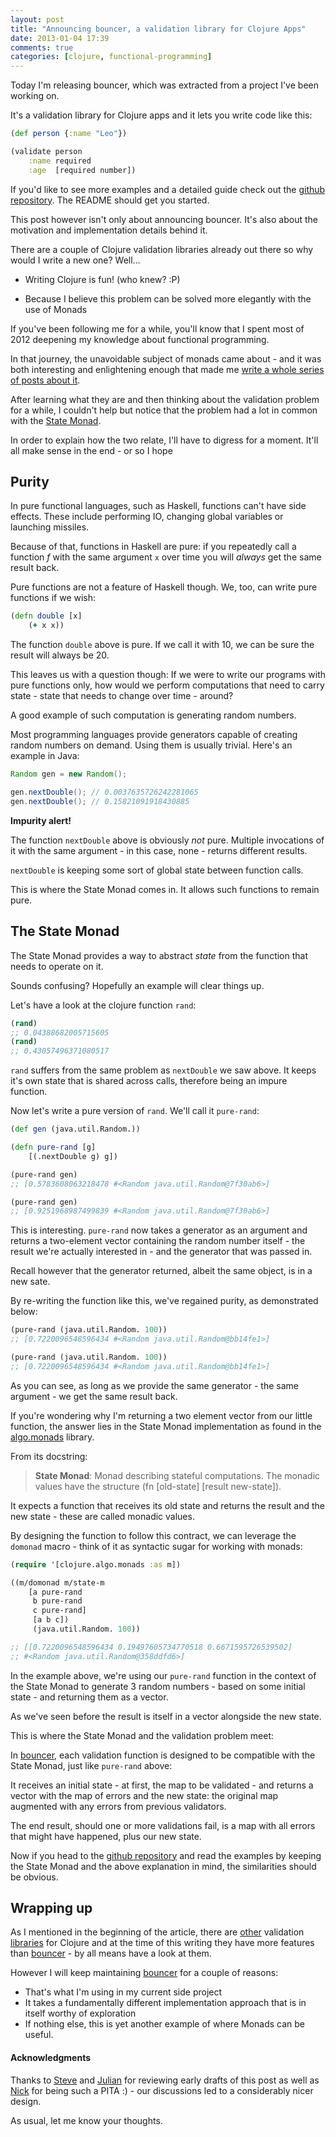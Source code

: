 ```yaml
---
layout: post
title: "Announcing bouncer, a validation library for Clojure Apps"
date: 2013-01-04 17:39
comments: true
categories: [clojure, functional-programming]
---
```


Today I'm releasing bouncer, which was extracted from a project I've been working on.

It's a validation library for Clojure apps and it lets you write code like this:

```clojure
(def person {:name "Leo"})

(validate person
    :name required
    :age  [required number])
```

If you'd like to see more examples and a detailed guide check out the [github repository](http://github.com/leonardoborges/bouncer). The README should get you started.

This post however isn't only about announcing bouncer. It's also about the motivation and implementation details behind it.


There are a couple of Clojure validation libraries already out there so why would I write a new one? 
Well...

- Writing Clojure is fun! (who knew? :P)

- Because I believe this problem can be solved more elegantly with the use of Monads

If you've been following me for a while, you'll know that I spent most of 2012 deepening my knowledge about functional programming.

In that journey, the unavoidable subject of monads came about - and it was both interesting and enlightening enough that made me [write a whole series of posts about it](http://www.leonardoborges.com/writings/2012/11/30/monads-in-small-bites-part-i-functors/).


After learning what they are and then thinking about the validation problem for a while, I couldn't help but notice that the problem had a lot in common with the [State Monad](http://www.haskell.org/haskellwiki/State_Monad). 

In order to explain how the two relate, I'll have to digress for a moment. It'll all make sense in the end - or so I hope

## Purity

In pure functional languages, such as Haskell, functions can't have side effects. These include performing IO, changing global variables or launching missiles.

Because of that, functions in Haskell are pure: if you repeatedly call a function *f* with the same argument `x` over time you will *always* get the same result back.

Pure functions are not a feature of Haskell though. We, too, can write pure functions if we wish:

```clojure
(defn double [x]
    (+ x x))
```

The function `double` above is pure. If we call it with 10, we can be sure the result will always be 20.

This leaves us with a question though: If we were to write our programs with pure functions only, how would we perform computations that need to carry state - state that needs to change over time - around?

A good example of such computation is generating random numbers.

Most programming languages provide generators capable of creating random numbers on demand. Using them is usually trivial. Here's an example in Java:

```java
Random gen = new Random();

gen.nextDouble(); // 0.0037635726242281065
gen.nextDouble(); // 0.15821091918430885
```

**Impurity alert!**

The function `nextDouble` above is obviously *not* pure. Multiple invocations of it with the same argument - in this case, none - returns different results. 

`nextDouble`  is keeping some sort of global state between function calls.

This is where the State Monad comes in. It allows such functions to remain pure.

## The State Monad

The State Monad provides a way to abstract *state* from the function that needs to operate on it.

Sounds confusing? Hopefully an example will clear things up.

Let's have a look at the clojure function `rand`:

```clojure
(rand)
;; 0.04388682005715605
(rand)
;; 0.43057496371080517
```

`rand` suffers from the same problem as `nextDouble` we saw above. It keeps it's own state that is shared across calls, therefore being an impure function.

Now let's write a pure version of `rand`. We'll call it `pure-rand`:

```clojure
(def gen (java.util.Random.))

(defn pure-rand [g]
    [(.nextDouble g) g])

(pure-rand gen)
;; [0.5783608063218478 #<Random java.util.Random@7f30ab6>]

(pure-rand gen)
;; [0.9251968987499839 #<Random java.util.Random@7f30ab6>]
```

This is interesting. `pure-rand` now takes a generator as an argument and returns a two-element vector containing the random number itself - the result we're actually interested in - and the generator that was passed in.

Recall however that the generator returned, albeit the same object, is in a new sate.

By re-writing the function like this, we've regained purity, as demonstrated below:

```clojure
(pure-rand (java.util.Random. 100))
;; [0.7220096548596434 #<Random java.util.Random@bb14fe1>]

(pure-rand (java.util.Random. 100))
;; [0.7220096548596434 #<Random java.util.Random@bb14fe1>]
```

As you can see, as long as we provide the same generator - the same argument - we get the same result back.

If you're wondering why I'm returning a two element vector from our little function, the answer lies in the State Monad implementation as found in the [algo.monads](https://github.com/clojure/algo.monads/) library.

From its docstring:

> **State Monad**: Monad describing stateful computations. The monadic values have the
    structure (fn [old-state] [result new-state]).

It expects a function that receives its old state and returns the result and the new state - these are called monadic values.

By designing the function to follow this contract, we can leverage the `domonad` macro - think of it as syntactic sugar for working with monads:


```clojure
(require '[clojure.algo.monads :as m])

((m/domonad m/state-m
    [a pure-rand
     b pure-rand
     c pure-rand]
     [a b c])
     (java.util.Random. 100))

;; [[0.7220096548596434 0.19497605734770518 0.6671595726539502] 
;; #<Random java.util.Random@358ddfd6>]
```

In the example above, we're using our `pure-rand` function in the context of the State Monad to generate 3 random numbers - based on some initial state - and returning them as a vector.

As we've seen before the result is itself in a vector alongside the new state.

This is where the State Monad and the validation problem meet: 

In [bouncer](http://github.com/leonardoborges/bouncer), each validation function is designed to be compatible with the State Monad, just like `pure-rand` above: 

It receives an initial state - at first, the map to be validated - and returns a vector with the map of errors and the new state: the original map augmented with any errors from previous validators.

The end result, should one or more validations fail, is a map with all errors that might have happened, plus our new state.

Now if you head to the [github repository](http://github.com/leonardoborges/bouncer) and read the examples by keeping the State Monad and the above explanation in mind, the similarities should be obvious.

## Wrapping up

As I mentioned in the beginning of the article, there are [other](https://github.com/r0man/validation-clj) validation [libraries](https://github.com/michaelklishin/validateur) for Clojure and at the time of this writing they have more features than [bouncer](http://github.com/leonardoborges/bouncer) - by all means have a look at them.

However I will keep maintaining [bouncer](http://github.com/leonardoborges/bouncer) for a couple of reasons:

- That's what I'm using in my current side project
- It takes a fundamentally different implementation approach that is in itself worthy of exploration
- If nothing else, this is yet another example of where Monads can be useful.

#### Acknowledgments 

Thanks to [Steve](https://twitter.com/stevebuik) and [Julian](https://twitter.com/juliansgamble) for reviewing early drafts of this post as well as [Nick](https://twitter.com/nick_s_drew) for being such a PITA :) - our discussions led to a considerably nicer design. 

As usual, let me know your thoughts.